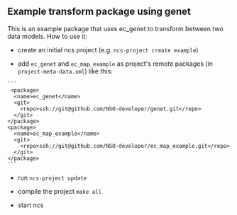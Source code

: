 ## Example transform package using genet

This is an example package that uses ec_genet to transform between two data
models.  How to use it:

   * create an initial ncs project (e.g. `ncs-project create example`)

   * add `ec_genet` and `ec_map_example` as project's remote packages (in
     `project-meta-data.xml`) like this:

    ```
     <package>
      <name>ec_genet</name>
      <git>
        <repo>ssh://git@github.com/NSO-developer/genet.git</repo>
      </git>
    </package>
    <package>
      <name>ec_map_example</name>
      <git>
        <repo>ssh://git@github.com/NSO-developer/ec_map_example.git</repo>
      </git>
    </package>
    ```

   * run `ncs-project update`

   * compile the project `make all`

   * start ncs
